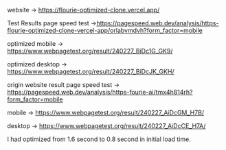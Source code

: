 website -> https://flourie-optimized-clone.vercel.app/

Test Results page speed test ->https://pagespeed.web.dev/analysis/https-flourie-optimized-clone-vercel-app/orlabvmdvh?form_factor=mobile

optimized mobile -> https://www.webpagetest.org/result/240227_BiDc1G_GK9/

optimized desktop -> https://www.webpagetest.org/result/240227_BiDcJK_GKH/

origin website result page speed test -> https://pagespeed.web.dev/analysis/https-fourie-ai/tmx4h814rh?form_factor=mobile

mobile -> https://www.webpagetest.org/result/240227_AiDcGM_H7B/

desktop -> https://www.webpagetest.org/result/240227_AiDcCE_H7A/

I had optimized from 1.6 second to 0.8 second in initial load time.
